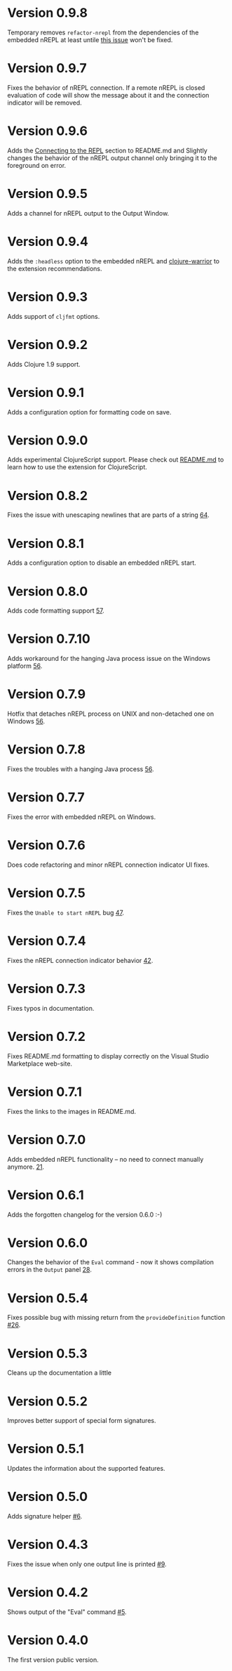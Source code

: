 # Version 0.9.8

Temporary removes `refactor-nrepl` from the dependencies of the embedded nREPL at least untile [this issue](https://github.com/clojure-emacs/refactor-nrepl/issues/206) won't be fixed.

# Version 0.9.7

Fixes the behavior of nREPL connection. If a remote nREPL is closed evaluation of code will show the message about it and the connection indicator will be removed.

# Version 0.9.6

Adds the [Connecting to the REPL](https://github.com/avli/clojureVSCode#connecting-to-the-repl) section to README.md and Slightly changes the behavior of the nREPL output channel only bringing it to the foreground on error.

# Version 0.9.5

Adds a channel for nREPL output to the Output Window.

# Version 0.9.4

Adds the `:headless` option to the embedded nREPL and [clojure-warrior](https://marketplace.visualstudio.com/items?itemName=tonsky.clojure-warrior) to the extension recommendations.

# Version 0.9.3

Adds support of `cljfmt` options.

# Version 0.9.2

Adds Clojure 1.9 support.

# Version 0.9.1

Adds a configuration option for formatting code on save.

# Version 0.9.0

Adds experimental ClojureScript support. Please check out [README.md](https://github.com/avli/clojureVSCode#clojurescript-project-setup) to learn how to use the extension for ClojureScript.

# Version 0.8.2

Fixes the issue with unescaping newlines that are parts of a string [64](https://github.com/avli/clojureVSCode/issues/64).

# Version 0.8.1

Adds a configuration option to disable an embedded nREPL start.

# Version 0.8.0

Adds code formatting support [57](https://github.com/avli/clojureVSCode/issues/57).

# Version 0.7.10

Adds workaround for the hanging Java process issue on the Windows platform [56](https://github.com/avli/clojureVSCode/issues/56).

# Version 0.7.9

Hotfix that detaches nREPL process on UNIX and non-detached one on Windows [56](https://github.com/avli/clojureVSCode/issues/56).

# Version 0.7.8

Fixes the troubles with a hanging Java process [56](https://github.com/avli/clojureVSCode/issues/56).

# Version 0.7.7

Fixes the error with embedded nREPL on Windows.

# Version 0.7.6

Does code refactoring and minor nREPL connection indicator UI fixes.

# Version 0.7.5

Fixes the `Unable to start nREPL` bug [47](https://github.com/avli/clojureVSCode/issues/47).

# Version 0.7.4

Fixes the nREPL connection indicator behavior [42](https://github.com/avli/clojureVSCode/issues/42).

# Version 0.7.3

Fixes typos in documentation.

# Version 0.7.2

Fixes README.md formatting to display correctly on the Visual Studio Marketplace web-site.

# Version 0.7.1

Fixes the links to the images in README.md.

# Version 0.7.0

Adds embedded nREPL functionality – no need to connect manually anymore.
[21](https://github.com/avli/clojureVSCode/issues/21).

# Version 0.6.1

Adds the forgotten changelog for the version 0.6.0 :-)

# Version 0.6.0

Changes the behavior of the `Eval` command - now it shows compilation errors in the `Output` panel [28](https://github.com/avli/clojureVSCode/issues/28).

# Version 0.5.4

Fixes possible bug with missing return from the `provideDefinition` function [#26](https://github.com/avli/clojureVSCode/issues/26).

# Version 0.5.3

Cleans up the documentation a little

# Version 0.5.2

Improves better support of special form signatures.

# Version 0.5.1

Updates the information about the supported features.

# Version 0.5.0

Adds signature helper [#6](https://github.com/avli/clojureVSCode/issues/8).

# Version 0.4.3

Fixes the issue when only one output line is printed [#9](https://github.com/avli/clojureVSCode/issues/9).

# Version 0.4.2

Shows output of the "Eval" command [#5](https://github.com/avli/clojureVSCode/issues/5).

# Version 0.4.0

The first version public version.
